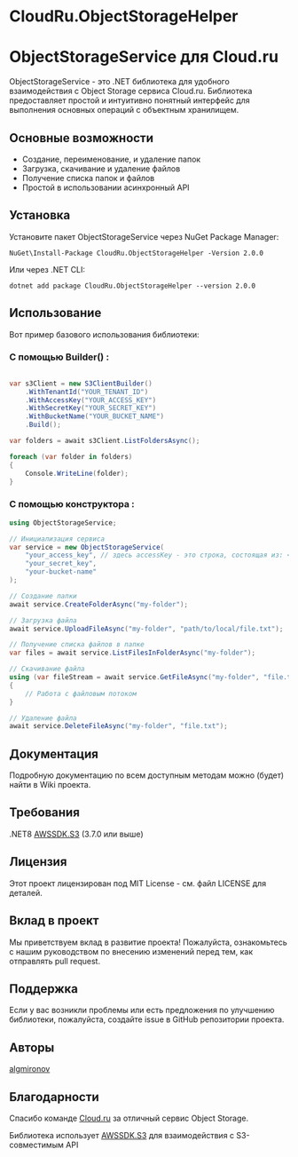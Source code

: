 # CloudRu.ObjectStorageHelper

# ObjectStorageService для Cloud.ru

ObjectStorageService - это .NET библиотека для удобного взаимодействия с Object Storage сервиса Cloud.ru. Библиотека предоставляет простой и интуитивно понятный интерфейс для выполнения основных операций с объектным хранилищем.

## Основные возможности

- Создание, переименование, и удаление папок
- Загрузка, скачивание и удаление файлов
- Получение списка папок и файлов
- Простой в использовании асинхронный API

## Установка

Установите пакет ObjectStorageService через NuGet Package Manager:

```
NuGet\Install-Package CloudRu.ObjectStorageHelper -Version 2.0.0
```

Или через .NET CLI:

```
dotnet add package CloudRu.ObjectStorageHelper --version 2.0.0
```

## Использование

Вот пример базового использования библиотеки:

### С помощью Builder() :
```csharp

var s3Client = new S3ClientBuilder()
    .WithTenantId("YOUR_TENANT_ID") 
    .WithAccessKey("YOUR_ACCESS_KEY")
    .WithSecretKey("YOUR_SECRET_KEY")
    .WithBucketName("YOUR_BUCKET_NAME")
    .Build();

var folders = await s3Client.ListFoldersAsync();

foreach (var folder in folders)
{
    Console.WriteLine(folder);
}

```
### С помощью конструктора :
```csharp
using ObjectStorageService;

// Инициализация сервиса
var service = new ObjectStorageService(
    "your_access_key", // здесь accessKey - это строка, состоящая из: <tenantId:accessKey>
    "your_secret_key",
    "your-bucket-name"
);

// Создание папки
await service.CreateFolderAsync("my-folder");

// Загрузка файла
await service.UploadFileAsync("my-folder", "path/to/local/file.txt");

// Получение списка файлов в папке
var files = await service.ListFilesInFolderAsync("my-folder");

// Скачивание файла
using (var fileStream = await service.GetFileAsync("my-folder", "file.txt"))
{
    // Работа с файловым потоком
}

// Удаление файла
await service.DeleteFileAsync("my-folder", "file.txt");
```

## Документация

Подробную документацию по всем доступным методам можно (будет) найти в Wiki проекта.

## Требования

.NET8
[AWSSDK.S3](https://www.nuget.org/packages/AWSSDK.S3) (3.7.0 или выше)

## Лицензия

Этот проект лицензирован под MIT License - см. файл LICENSE для деталей.

## Вклад в проект

Мы приветствуем вклад в развитие проекта! Пожалуйста, ознакомьтесь с нашим руководством по внесению изменений перед тем, как отправлять pull request.

## Поддержка
Если у вас возникли проблемы или есть предложения по улучшению библиотеки, пожалуйста, создайте issue в GitHub репозитории проекта.

## Авторы

[algmironov](https://github.com/algmironov)

## Благодарности

Спасибо команде [Cloud.ru](https://cloud.ru) за отличный сервис Object Storage.

Библиотека использует [AWSSDK.S3](https://www.nuget.org/packages/AWSSDK.S3) для взаимодействия с S3-совместимым API